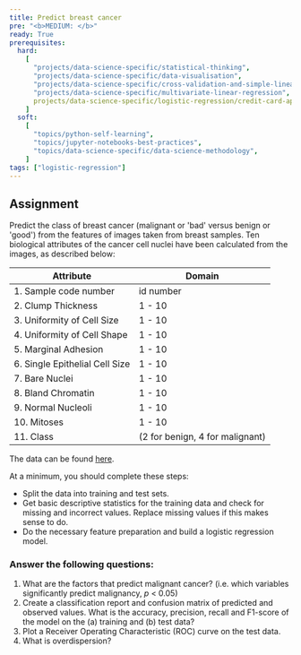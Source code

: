 ```yaml
---
title: Predict breast cancer
pre: "<b>MEDIUM: </b>"
ready: True
prerequisites:
  hard: 
    [
	  "projects/data-science-specific/statistical-thinking",
      "projects/data-science-specific/data-visualisation",
      "projects/data-science-specific/cross-validation-and-simple-linear-regression",
      "projects/data-science-specific/multivariate-linear-regression",
      projects/data-science-specific/logistic-regression/credit-card-approvals,      
    ]
  soft:
  	[
	  "topics/python-self-learning",
      "topics/jupyter-notebooks-best-practices",
      "topics/data-science-specific/data-science-methodology",
    ]
tags: ["logistic-regression"]
---
```


## Assignment

Predict the class of breast cancer (malignant or 'bad' versus benign or 'good') from the features of images taken from breast samples. Ten biological attributes of the cancer cell nuclei have been calculated from the images, as described below:

|  Attribute               |     Domain |
| -------------------------| ----------------|
| 1. Sample code number            | id number|
| 2. Clump Thickness               | 1 - 10|
| 3. Uniformity of Cell Size       | 1 - 10|
| 4. Uniformity of Cell Shape      | 1 - 10|
| 5. Marginal Adhesion             | 1 - 10|
| 6. Single Epithelial Cell Size   | 1 - 10|
| 7. Bare Nuclei                   | 1 - 10|
| 8. Bland Chromatin               | 1 - 10|
| 9. Normal Nucleoli               | 1 - 10|
| 10. Mitoses                      | 1 - 10|
| 11. Class                        | (2 for benign, 4 for malignant)|

The data can be found [here](cancer.data).

At a minimum, you should complete these steps:
- Split the data into training and test sets.
- Get basic descriptive statistics for the training data and check for missing and incorrect values. Replace missing values if this makes sense to do.
- Do the necessary feature preparation and build a logistic regression model.

### Answer the following questions:

1. What are the factors that predict malignant cancer? (i.e. which variables significantly predict malignancy, *p* < 0.05)
2. Create a classification report and confusion matrix of predicted and observed values. What is the accuracy, precision, recall and F1-score of the model on the (a) training and (b) test data?
3. Plot a Receiver Operating Characteristic (ROC) curve on the test data.
4. What is overdispersion?
